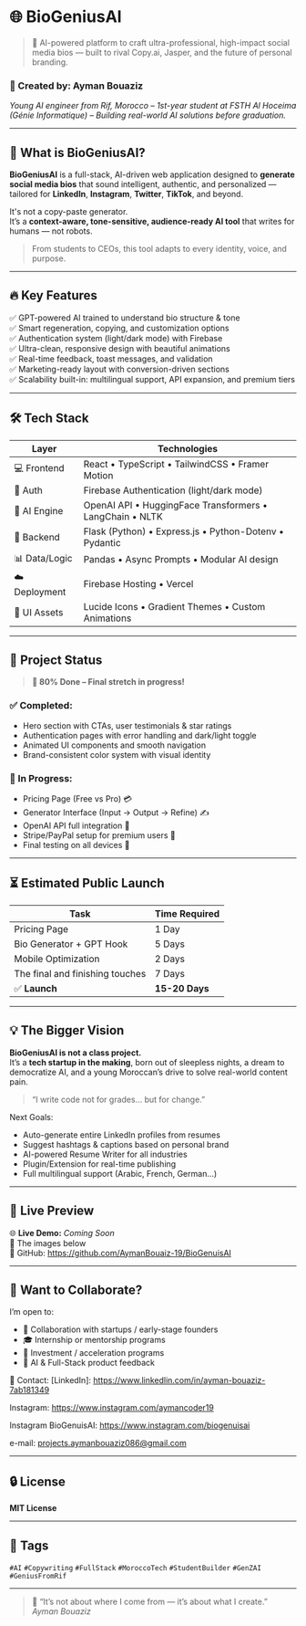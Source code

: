 # 🌐 BioGeniusAI

> 🚀 AI-powered platform to craft ultra-professional, high-impact social media bios — built to rival Copy.ai, Jasper, and the future of personal branding.

### 🧠 Created by: Ayman Bouaziz  
_Young AI engineer from Rif, Morocco – 1st-year student at FSTH Al Hoceima (Génie Informatique) – Building real-world AI solutions before graduation._

---

## 🎯 What is BioGeniusAI?

**BioGeniusAI** is a full-stack, AI-driven web application designed to **generate social media bios** that sound intelligent, authentic, and personalized — tailored for **LinkedIn**, **Instagram**, **Twitter**, **TikTok**, and beyond.

It's not a copy-paste generator.  
It’s a **context-aware, tone-sensitive, audience-ready AI tool** that writes for humans — not robots.

> From students to CEOs, this tool adapts to every identity, voice, and purpose.

---

## 🔥 Key Features

✅ GPT-powered AI trained to understand bio structure & tone  
✅ Smart regeneration, copying, and customization options  
✅ Authentication system (light/dark mode) with Firebase  
✅ Ultra-clean, responsive design with beautiful animations  
✅ Real-time feedback, toast messages, and validation  
✅ Marketing-ready layout with conversion-driven sections  
✅ Scalability built-in: multilingual support, API expansion, and premium tiers

---

## 🛠️ Tech Stack

| Layer        | Technologies                                                   |
|--------------|----------------------------------------------------------------|
| 💻 Frontend   | React • TypeScript • TailwindCSS • Framer Motion              |
| 🔐 Auth       | Firebase Authentication (light/dark mode)                     |
| 🧠 AI Engine  | OpenAI API • HuggingFace Transformers • LangChain • NLTK      |
| 🧪 Backend    | Flask (Python) • Express.js • Python-Dotenv • Pydantic        |
| 📊 Data/Logic | Pandas • Async Prompts • Modular AI design                    |
| ☁️ Deployment | Firebase Hosting • Vercel                                     |
| 🎨 UI Assets  | Lucide Icons • Gradient Themes • Custom Animations            |

---

## 🧪 Project Status

> **🚀 80% Done – Final stretch in progress!**

### ✅ Completed:
- Hero section with CTAs, user testimonials & star ratings  
- Authentication pages with error handling and dark/light toggle  
- Animated UI components and smooth navigation  
- Brand-consistent color system with visual identity  

### 🔧 In Progress:
- Pricing Page (Free vs Pro) 💳  
- Generator Interface (Input → Output → Refine) ✍️  
- OpenAI API full integration 🤖  
- Stripe/PayPal setup for premium users 💼  
- Final testing on all devices 📱

---

## ⏳ Estimated Public Launch

| Task                      | Time Required |
|---------------------------|---------------|
| Pricing Page              | 1 Day         |
| Bio Generator + GPT Hook | 5 Days        |
| Mobile Optimization       | 2 Days        |
| The final and finishing touches   |  7 Days        |
| ✅ **Launch**              | **15-20 Days**  |

---

## 💡 The Bigger Vision

**BioGeniusAI is not a class project.**  
It’s a **tech startup in the making**, born out of sleepless nights, a dream to democratize AI, and a young Moroccan’s drive to solve real-world content pain.

> “I write code not for grades… but for change.”

Next Goals:
- Auto-generate entire LinkedIn profiles from resumes  
- Suggest hashtags & captions based on personal brand  
- AI-powered Resume Writer for all industries  
- Plugin/Extension for real-time publishing  
- Full multilingual support (Arabic, French, German...)

---

## 👀 Live Preview

🌐 **Live Demo:** _Coming Soon_  
📸 The images below  
📂 GitHub:  https://github.com/AymanBouaiz-19/BioGenuisAI

---

## 💬 Want to Collaborate?

I’m open to:
- 🤝 Collaboration with startups / early-stage founders  
- 🎓 Internship or mentorship programs  
- 💼 Investment / acceleration programs  
- 🧠 AI & Full-Stack product feedback

📩 Contact: [LinkedIn]: https://www.linkedlin.com/in/ayman-bouaziz-7ab181349

Instagram: https://www.instagram.com/aymancoder19

Instagram BioGenuisAI: https://www.instagram.com/biogenuisai
                              
e-mail: projects.aymanbouaziz086@gmail.com

---

## 🔒 License

**MIT License**

---

## 🔖 Tags  
`#AI` `#Copywriting` `#FullStack` `#MoroccoTech` `#StudentBuilder` `#GenZAI` `#GeniusFromRif`

---

> 🧠 “It’s not about where I come from — it’s about what I create.”  
> *Ayman Bouaziz*
